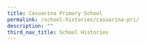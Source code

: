 ```yaml
---
title: Casuarina Primary School
permalink: /school-histories/casuarina-pri/
description: ""
third_nav_title: School Histories
---
```

